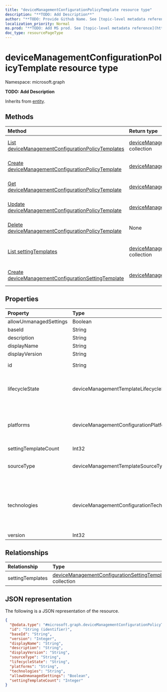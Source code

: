 ```yaml
---
title: "deviceManagementConfigurationPolicyTemplate resource type"
description: "**TODO: Add Description**"
author: "**TODO: Provide Github Name. See [topic-level metadata reference](https://msgo.azurewebsites.net/add/document/guidelines/metadata.html#topic-level-metadata)**"
localization_priority: Normal
ms.prod: "**TODO: Add MS prod. See [topic-level metadata reference](https://msgo.azurewebsites.net/add/document/guidelines/metadata.html#topic-level-metadata)**"
doc_type: resourcePageType
---
```


# deviceManagementConfigurationPolicyTemplate resource type

Namespace: microsoft.graph

**TODO: Add Description**


Inherits from [entity](../resources/entity.md).

## Methods
|Method|Return type|Description|
|:---|:---|:---|
|[List deviceManagementConfigurationPolicyTemplates](../api/intune-devicemanagementconfigurationpolicytemplate-list.md)|[deviceManagementConfigurationPolicyTemplate](../resources/intune-devicemanagementconfigurationpolicytemplate.md) collection|Get a list of the [deviceManagementConfigurationPolicyTemplate](../resources/devicemanagementconfigurationpolicytemplate.md) objects and their properties.|
|[Create deviceManagementConfigurationPolicyTemplate](../api/intune-devicemanagementconfigurationpolicytemplate-create.md)|[deviceManagementConfigurationPolicyTemplate](../resources/intune-devicemanagementconfigurationpolicytemplate.md)|Create a new [deviceManagementConfigurationPolicyTemplate](../resources/intune-devicemanagementconfigurationpolicytemplate.md) object.|
|[Get deviceManagementConfigurationPolicyTemplate](../api/intune-devicemanagementconfigurationpolicytemplate-get.md)|[deviceManagementConfigurationPolicyTemplate](../resources/intune-devicemanagementconfigurationpolicytemplate.md)|Read the properties and relationships of a [deviceManagementConfigurationPolicyTemplate](../resources/intune-devicemanagementconfigurationpolicytemplate.md) object.|
|[Update deviceManagementConfigurationPolicyTemplate](../api/intune-devicemanagementconfigurationpolicytemplate-update.md)|[deviceManagementConfigurationPolicyTemplate](../resources/intune-devicemanagementconfigurationpolicytemplate.md)|Update the properties of a [deviceManagementConfigurationPolicyTemplate](../resources/intune-devicemanagementconfigurationpolicytemplate.md) object.|
|[Delete deviceManagementConfigurationPolicyTemplate](../api/intune-devicemanagementconfigurationpolicytemplate-delete.md)|None|Deletes a [deviceManagementConfigurationPolicyTemplate](../resources/intune-devicemanagementconfigurationpolicytemplate.md) object.|
|[List settingTemplates](../api/intune-devicemanagementconfigurationpolicytemplate-list-settingtemplates.md)|[deviceManagementConfigurationSettingTemplate](../resources/intune-devicemanagementconfigurationsettingtemplate.md) collection|Get the deviceManagementConfigurationSettingTemplate resources from the settingTemplates navigation property.|
|[Create deviceManagementConfigurationSettingTemplate](../api/intune-devicemanagementconfigurationpolicytemplate-post-settingtemplates.md)|[deviceManagementConfigurationSettingTemplate](../resources/intune-devicemanagementconfigurationsettingtemplate.md)|Create a new deviceManagementConfigurationSettingTemplate object.|

## Properties
|Property|Type|Description|
|:---|:---|:---|
|allowUnmanagedSettings|Boolean|**TODO: Add Description**|
|baseId|String|**TODO: Add Description**|
|description|String|**TODO: Add Description**|
|displayName|String|**TODO: Add Description**|
|displayVersion|String|**TODO: Add Description**|
|id|String|**TODO: Add Description** Inherited from [entity](../resources/entity.md)|
|lifecycleState|deviceManagementTemplateLifecycleState|**TODO: Add Description**. Possible values are: `invalid`, `draft`, `active`, `superseded`, `deprecated`, `retired`.|
|platforms|deviceManagementConfigurationPlatforms|**TODO: Add Description**. Possible values are: `none`, `android`, `androidEnterprise`, `iOS`, `macOS`, `windows10X`, `windows10`.|
|settingTemplateCount|Int32|**TODO: Add Description**|
|sourceType|deviceManagementTemplateSourceType|**TODO: Add Description**. Possible values are: `invalid`, `system`, `builtIn`, `custom`.|
|technologies|deviceManagementConfigurationTechnologies|**TODO: Add Description**. Possible values are: `none`, `mdm`, `windows10XManagement`, `configManager`, `intuneManagementExtension`, `thirdParty`, `documentGateway`, `appleRemoteManagement`.|
|version|Int32|**TODO: Add Description**|

## Relationships
|Relationship|Type|Description|
|:---|:---|:---|
|settingTemplates|[deviceManagementConfigurationSettingTemplate](../resources/intune-devicemanagementconfigurationsettingtemplate.md) collection|**TODO: Add Description**|

## JSON representation
The following is a JSON representation of the resource.
<!-- {
  "blockType": "resource",
  "keyProperty": "id",
  "@odata.type": "microsoft.graph.deviceManagementConfigurationPolicyTemplate",
  "baseType": "microsoft.graph.entity",
  "openType": false
}
-->
``` json
{
  "@odata.type": "#microsoft.graph.deviceManagementConfigurationPolicyTemplate",
  "id": "String (identifier)",
  "baseId": "String",
  "version": "Integer",
  "displayName": "String",
  "description": "String",
  "displayVersion": "String",
  "sourceType": "String",
  "lifecycleState": "String",
  "platforms": "String",
  "technologies": "String",
  "allowUnmanagedSettings": "Boolean",
  "settingTemplateCount": "Integer"
}
```

